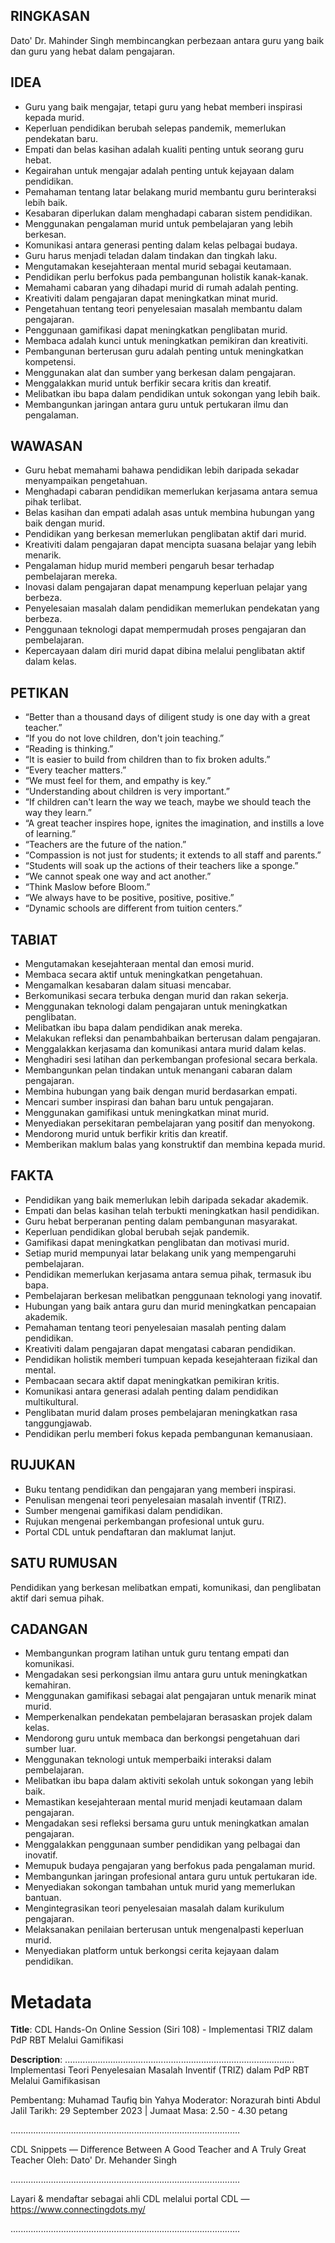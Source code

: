 ## RINGKASAN
Dato' Dr. Mahinder Singh membincangkan perbezaan antara guru yang baik dan guru yang hebat dalam pengajaran.

## IDEA
- Guru yang baik mengajar, tetapi guru yang hebat memberi inspirasi kepada murid.
- Keperluan pendidikan berubah selepas pandemik, memerlukan pendekatan baru.
- Empati dan belas kasihan adalah kualiti penting untuk seorang guru hebat.
- Kegairahan untuk mengajar adalah penting untuk kejayaan dalam pendidikan.
- Pemahaman tentang latar belakang murid membantu guru berinteraksi lebih baik.
- Kesabaran diperlukan dalam menghadapi cabaran sistem pendidikan.
- Menggunakan pengalaman murid untuk pembelajaran yang lebih berkesan.
- Komunikasi antara generasi penting dalam kelas pelbagai budaya.
- Guru harus menjadi teladan dalam tindakan dan tingkah laku.
- Mengutamakan kesejahteraan mental murid sebagai keutamaan.
- Pendidikan perlu berfokus pada pembangunan holistik kanak-kanak.
- Memahami cabaran yang dihadapi murid di rumah adalah penting.
- Kreativiti dalam pengajaran dapat meningkatkan minat murid.
- Pengetahuan tentang teori penyelesaian masalah membantu dalam pengajaran.
- Penggunaan gamifikasi dapat meningkatkan penglibatan murid.
- Membaca adalah kunci untuk meningkatkan pemikiran dan kreativiti.
- Pembangunan berterusan guru adalah penting untuk meningkatkan kompetensi.
- Menggunakan alat dan sumber yang berkesan dalam pengajaran.
- Menggalakkan murid untuk berfikir secara kritis dan kreatif.
- Melibatkan ibu bapa dalam pendidikan untuk sokongan yang lebih baik.
- Membangunkan jaringan antara guru untuk pertukaran ilmu dan pengalaman.

## WAWASAN
- Guru hebat memahami bahawa pendidikan lebih daripada sekadar menyampaikan pengetahuan.
- Menghadapi cabaran pendidikan memerlukan kerjasama antara semua pihak terlibat.
- Belas kasihan dan empati adalah asas untuk membina hubungan yang baik dengan murid.
- Pendidikan yang berkesan memerlukan penglibatan aktif dari murid.
- Kreativiti dalam pengajaran dapat mencipta suasana belajar yang lebih menarik.
- Pengalaman hidup murid memberi pengaruh besar terhadap pembelajaran mereka.
- Inovasi dalam pengajaran dapat menampung keperluan pelajar yang berbeza.
- Penyelesaian masalah dalam pendidikan memerlukan pendekatan yang berbeza.
- Penggunaan teknologi dapat mempermudah proses pengajaran dan pembelajaran.
- Kepercayaan dalam diri murid dapat dibina melalui penglibatan aktif dalam kelas.

## PETIKAN
- “Better than a thousand days of diligent study is one day with a great teacher.”
- “If you do not love children, don't join teaching.”
- “Reading is thinking.”
- “It is easier to build from children than to fix broken adults.”
- “Every teacher matters.”
- “We must feel for them, and empathy is key.”
- “Understanding about children is very important.”
- “If children can't learn the way we teach, maybe we should teach the way they learn.”
- “A great teacher inspires hope, ignites the imagination, and instills a love of learning.”
- “Teachers are the future of the nation.”
- “Compassion is not just for students; it extends to all staff and parents.”
- “Students will soak up the actions of their teachers like a sponge.”
- “We cannot speak one way and act another.”
- “Think Maslow before Bloom.”
- “We always have to be positive, positive, positive.”
- “Dynamic schools are different from tuition centers.”

## TABIAT
- Mengutamakan kesejahteraan mental dan emosi murid.
- Membaca secara aktif untuk meningkatkan pengetahuan.
- Mengamalkan kesabaran dalam situasi mencabar.
- Berkomunikasi secara terbuka dengan murid dan rakan sekerja.
- Menggunakan teknologi dalam pengajaran untuk meningkatkan penglibatan.
- Melibatkan ibu bapa dalam pendidikan anak mereka.
- Melakukan refleksi dan penambahbaikan berterusan dalam pengajaran.
- Menggalakkan kerjasama dan komunikasi antara murid dalam kelas.
- Menghadiri sesi latihan dan perkembangan profesional secara berkala.
- Membangunkan pelan tindakan untuk menangani cabaran dalam pengajaran.
- Membina hubungan yang baik dengan murid berdasarkan empati.
- Mencari sumber inspirasi dan bahan baru untuk pengajaran.
- Menggunakan gamifikasi untuk meningkatkan minat murid.
- Menyediakan persekitaran pembelajaran yang positif dan menyokong.
- Mendorong murid untuk berfikir kritis dan kreatif.
- Memberikan maklum balas yang konstruktif dan membina kepada murid.

## FAKTA
- Pendidikan yang baik memerlukan lebih daripada sekadar akademik.
- Empati dan belas kasihan telah terbukti meningkatkan hasil pendidikan.
- Guru hebat berperanan penting dalam pembangunan masyarakat.
- Keperluan pendidikan global berubah sejak pandemik.
- Gamifikasi dapat meningkatkan penglibatan dan motivasi murid.
- Setiap murid mempunyai latar belakang unik yang mempengaruhi pembelajaran.
- Pendidikan memerlukan kerjasama antara semua pihak, termasuk ibu bapa.
- Pembelajaran berkesan melibatkan penggunaan teknologi yang inovatif.
- Hubungan yang baik antara guru dan murid meningkatkan pencapaian akademik.
- Pemahaman tentang teori penyelesaian masalah penting dalam pendidikan.
- Kreativiti dalam pengajaran dapat mengatasi cabaran pendidikan.
- Pendidikan holistik memberi tumpuan kepada kesejahteraan fizikal dan mental.
- Pembacaan secara aktif dapat meningkatkan pemikiran kritis.
- Komunikasi antara generasi adalah penting dalam pendidikan multikultural.
- Penglibatan murid dalam proses pembelajaran meningkatkan rasa tanggungjawab.
- Pendidikan perlu memberi fokus kepada pembangunan kemanusiaan.

## RUJUKAN
- Buku tentang pendidikan dan pengajaran yang memberi inspirasi.
- Penulisan mengenai teori penyelesaian masalah inventif (TRIZ).
- Sumber mengenai gamifikasi dalam pendidikan.
- Rujukan mengenai perkembangan profesional untuk guru.
- Portal CDL untuk pendaftaran dan maklumat lanjut.

## SATU RUMUSAN
Pendidikan yang berkesan melibatkan empati, komunikasi, dan penglibatan aktif dari semua pihak. 

## CADANGAN
- Membangunkan program latihan untuk guru tentang empati dan komunikasi.
- Mengadakan sesi perkongsian ilmu antara guru untuk meningkatkan kemahiran.
- Menggunakan gamifikasi sebagai alat pengajaran untuk menarik minat murid.
- Memperkenalkan pendekatan pembelajaran berasaskan projek dalam kelas.
- Mendorong guru untuk membaca dan berkongsi pengetahuan dari sumber luar.
- Menggunakan teknologi untuk memperbaiki interaksi dalam pembelajaran.
- Melibatkan ibu bapa dalam aktiviti sekolah untuk sokongan yang lebih baik.
- Memastikan kesejahteraan mental murid menjadi keutamaan dalam pengajaran.
- Mengadakan sesi refleksi bersama guru untuk meningkatkan amalan pengajaran.
- Menggalakkan penggunaan sumber pendidikan yang pelbagai dan inovatif. 
- Memupuk budaya pengajaran yang berfokus pada pengalaman murid.
- Membangunkan jaringan profesional antara guru untuk pertukaran ide.
- Menyediakan sokongan tambahan untuk murid yang memerlukan bantuan.
- Mengintegrasikan teori penyelesaian masalah dalam kurikulum pengajaran.
- Melaksanakan penilaian berterusan untuk mengenalpasti keperluan murid. 
- Menyediakan platform untuk berkongsi cerita kejayaan dalam pendidikan.

# Metadata
**Title**: CDL Hands-On Online Session (Siri 108) - Implementasi TRIZ dalam PdP RBT Melalui Gamifikasi

**Description**: ...........................................................................................
Implementasi Teori Penyelesaian Masalah Inventif (TRIZ) dalam PdP RBT Melalui Gamifikasisan

Pembentang: Muhamad Taufiq bin Yahya
Moderator: Norazurah binti Abdul Jalil
Tarikh: 29 September 2023   |   Jumaat
Masa: 2.50  - 4.30 petang

...........................................................................................

CDL Snippets — Difference Between A Good Teacher and A Truly Great Teacher
Oleh: Dato' Dr. Mehander Singh

...........................................................................................

Layari & mendaftar sebagai ahli CDL melalui portal CDL — https://www.connectingdots.my/

...........................................................................................